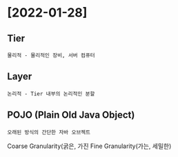 # [2022-01-28]

## Tier
    물리적 - 물리적인 장비, 서버 컴퓨터
## Layer
    논리적 - Tier 내부의 논리적인 분할
## POJO (Plain Old Java Object)
    오래된 방식의 간단한 자바 오브젝트

Coarse Granularity(굵은, 가진
Fine Granularity(가는, 세밀한)